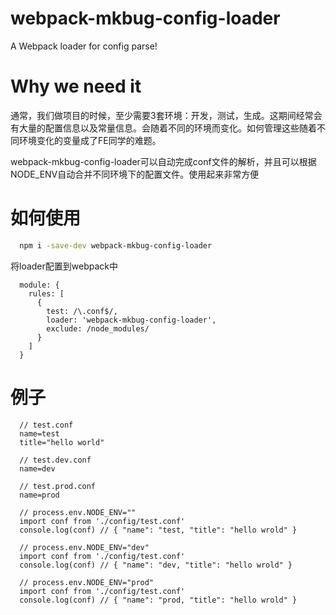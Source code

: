 # webpack-mkbug-config-loader
A Webpack loader for config parse!

# Why we need it
通常，我们做项目的时候，至少需要3套环境：开发，测试，生成。这期间经常会有大量的配置信息以及常量信息。会随着不同的环境而变化。如何管理这些随着不同环境变化的变量成了FE同学的难题。

webpack-mkbug-config-loader可以自动完成conf文件的解析，并且可以根据NODE_ENV自动合并不同环境下的配置文件。使用起来非常方便

# 如何使用
```sh
  npm i -save-dev webpack-mkbug-config-loader
```

将loader配置到webpack中
```
  module: {
    rules: [
      {
        test: /\.conf$/,
        loader: 'webpack-mkbug-config-loader',
        exclude: /node_modules/
      }
    ]
  }
```

# 例子
```
  // test.conf
  name=test
  title="hello world"

  // test.dev.conf
  name=dev

  // test.prod.conf
  name=prod

  // process.env.NODE_ENV=""
  import conf from './config/test.conf'
  console.log(conf) // { "name": "test, "title": "hello wrold" }

  // process.env.NODE_ENV="dev"
  import conf from './config/test.conf'
  console.log(conf) // { "name": "dev, "title": "hello wrold" }

  // process.env.NODE_ENV="prod"
  import conf from './config/test.conf'
  console.log(conf) // { "name": "prod, "title": "hello wrold" }
```